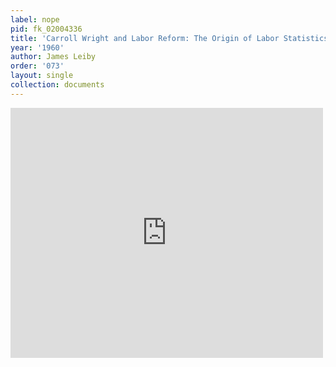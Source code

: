 ```yaml
---
label: nope
pid: fk_02004336
title: 'Carroll Wright and Labor Reform: The Origin of Labor Statistics'
year: '1960'
author: James Leiby
order: '073'
layout: single
collection: documents
---
```

<iframe src="https://northwestern.app.box.com/embed/s/4zfo5xt9syvvkz1gsy9npfz8esod0ukm?sortColumn=date&view=list" width="500" height="400" frameborder="0" allowfullscreen webkitallowfullscreen msallowfullscreen></iframe>
